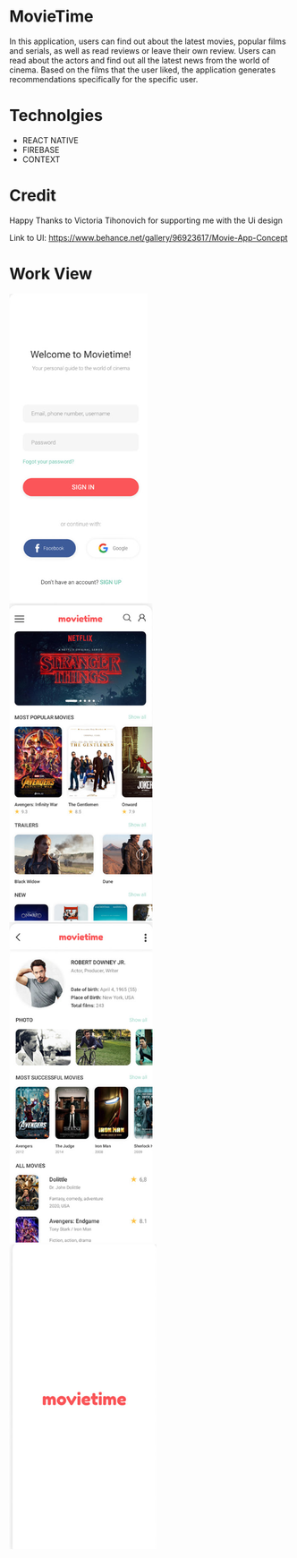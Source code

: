 ﻿# MovieTime
 In this application, users can find out about the latest movies, popular films and serials, as well as read reviews or leave their own review. Users can read about the actors and find out all the latest news from the world of cinema.
Based on the films that the user liked, the application generates recommendations specifically for the specific user.

# Technolgies 
<ul>
<li>REACT NATIVE</li>
<li>FIREBASE</li>
<li>CONTEXT</li>
</ul>

# Credit 
<p>Happy Thanks to Victoria Tihonovich
 for supporting me with the Ui design</p>

Link to UI: <link>https://www.behance.net/gallery/96923617/Movie-App-Concept</link>

# Work View
<img src="workshot/Screenshot (69).png" alt="">
<img src="workshot/Screenshot (70).png" alt="">
<img src="workshot/Screenshot (72).png" alt="">
<img src="workshot/Screenshot (73).png" alt="">
